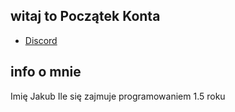 
## witaj to Początek Konta
* [Discord](https://discord.gg/QsCX6nHXjn)
## info o mnie
Imię Jakub 
Ile się zajmuje programowaniem 1.5 roku
